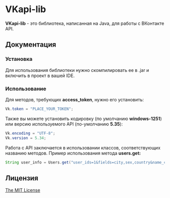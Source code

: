 # VKapi-lib
**VKapi-lib** - это библиотека, написанная на Java, для работы с ВКонтакте API.

## Документация

### Установка
Для использования библиотеки нужно скомпилировать ее в .jar и включить в проект в вашей IDE.
### Использование
Для методов, требующих **access_token**, нужно его установить:
```java
Vk.token = "PLACE_YOUR_TOKEN";
```
Также вы можете установить кодировку (по умолчанию **windows-1251**) или версию используемого API (по-умолчанию **5.35**):
```java
Vk.encoding = "UTF-8";
Vk.version = 5.34;
```
Работа с API заключается в использовании классов, соответствующих названию методов. Пример использования метода **users.get:**
```java
String user_info = Users.get("user_ids=1&fields=city,sex,country&name_case=nom");
```

## Лицензия
[The MIT License](http://opensource.org/licenses/MIT)
